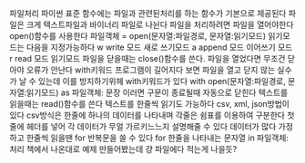 파일처리
파이썬 표준 함수에는 파일과 관련된처리를 하는 함수가 기본으로 제공된다 파일은 크게 텍스트파일과 바이너리 파일로 나뉜다
파일을 처리하려면 파일을 열어야한다
open()함수를 사용한다
파일객체 = open(문자열:파일경로, 문자열:읽기모드)
읽기모드는 다음을 지정가능하다 
    w write 모드 새로 쓰기모드
    a append 모드 이어쓰기 모드
    r read 모드 읽기모드
파일을 닫을때는 close()함수를 쓴다.
파일을 열었다면 무조건 닫아야 오류가 안난다
with키워드 
프로그램이 길어지다 보면 파일을 열고 닫지 않는 실수가 날 수 있는데 이를 방지하기위헤 with키워드가 있다 
with open(문자열:파일경로, 문자열:읽기모드) as 파일객체:
    문장
이러면 구문이 종료될때 자동으로 닫힌다
텍스트를 읽을때는 read()함수를 쓴다
텍스트를 한줄씩 읽기도 가능하다 csv, xml, json방법이 있다
csv방식은 한줄에 하나의 데이터를 나타내며 각줄은 쉼표를 이용하여 구분한다
첫줄에 헤더를 넣어 각 데이터가 무얼 가르키느느지 설명해줄 수 있다
데이터가 많다 가정하고 한줄씩 읽을땐 for 반복문을 쓸 수 있다
for 한줄을 나타내는 문자열 in 파일객체:
    처리
책에서 나온대로 예제 만들어봤는데 걍 파일에다 적는게 나을듯?
